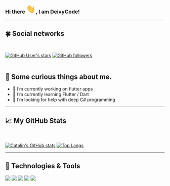 ### Hi there <img src="https://raw.githubusercontent.com/n0obit4/n0obit4/master/wave.gif" width="30px">, I am DeivyCode!

---
## &#x1F340; Social networks
<br>

[![GitHub User's stars](https://img.shields.io/github/stars/DeivyCode?style=social)](https://github.com/DeivyCode?tab=stars)
[![GitHub followers](https://img.shields.io/github/followers/DeivyCode?style=social)](https://github.com/DeivyCode?tab=followers)
<br>
<br>

## &#x1F62C; Some curious things about me.

- 🔭 I’m currently working on flutter apps
- 🌱 I’m currently learning Flutter / Dart
- 🤔 I’m looking for help with deep C# programming

---

## &#x1f4c8; My GitHub Stats
<br>


[![Catalin's GitHub stats](https://github-readme-stats.vercel.app/api?username=DeivyCode&show_icons=true&title_color=ffffff&text_color=c9cacc&icon_color=2bbc8a&bg_color=1d1f21)](https://github.com/DeivyCode) 
[![Top Langs](https://github-readme-stats.vercel.app/api/top-langs/?username=DeivyCode&layout=compact)](https://github.com/DeivyCode/github-readme-stats)

---

## 🔧 Technologies & Tools


![](https://img.shields.io/badge/.NET-API-informational?style=flat&logo=dotnet&logoColor=white&color=2bbc8a)
![](https://img.shields.io/badge/CSharp-Code-informational?style=flat&logo=csharp&logoColor=white&color=2bbc8a)
![](https://img.shields.io/badge/Dart-Code-informational?style=flat&logo=dart&logoColor=white&color=2bbc8a)
![](https://img.shields.io/badge/Flutter-Code-informational?style=flat&logo=flutter&logoColor=white&color=2bbc8a)
![](https://img.shields.io/badge/Javascript-Code-informational?style=flat&logo=javascript&logoColor=white&color=2bbc8a)
